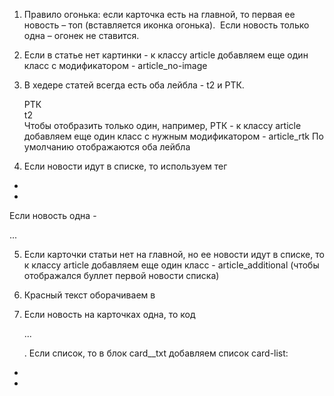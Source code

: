 1) Правило огонька: если карточка есть на главной, то первая ее новость – топ (вставляется иконка огонька).
<span class="icon"><img src="./img/icons/fire.png" alt="" /></span>
Если новость только одна – огонек не ставится.



2) Если в статье нет картинки - к классу article добавляем еще один класс с модификатором - article_no-image

3) В хедере статей всегда есть оба лейбла - t2 и РТК.
          <div class="article-header__badges badges">
            <div class="badges__item badges__item_rtk">РТК</div>
            <div class="badges__item badges__item_t2 lowercase">t2</div>
          </div>
Чтобы отобразить только один, например, РТК - к классу article добавляем еще один класс с нужным модификатором - article_rtk
По умолчанию отображаются оба лейбла

4) Если новости идут в списке, то используем тег
<div class="article-content__text article-text">
    <ul class="article-text__list article-list">
        <li></li>
        <li></li>
    </ul>
 </div>
Если новость одна -
<div class="article-content__text article-text">
    <p>...</p>
</div>

5) Если карточки статьи нет на главной, но ее новости идут в списке, то к классу article добавляем еще один класс - article_additional (чтобы отображался буллет первой новости списка)

6) Кpасный текст оборачиваем в <span class="red-text">

7) Если новость на карточках одна, то код <div class="card__txt"><p>...</p></div>.
Если список, то в блок card__txt добавляем список card-list:
<div class="card__txt">
    <ul class="card-list">
        <li></li>
        <li></li>
    </ul>
</div>